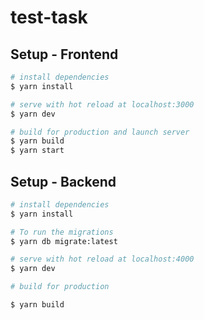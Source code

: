 # test-task

## Setup - Frontend

```bash
# install dependencies
$ yarn install

# serve with hot reload at localhost:3000
$ yarn dev

# build for production and launch server
$ yarn build
$ yarn start

```

## Setup - Backend

```bash
# install dependencies
$ yarn install

# To run the migrations
$ yarn db migrate:latest

# serve with hot reload at localhost:4000
$ yarn dev

# build for production

$ yarn build


```